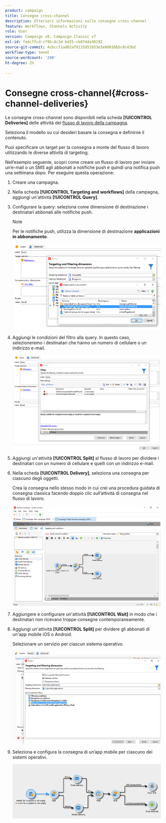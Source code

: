 ```yaml
---
product: campaign
title: Consegne cross-channel
description: Ulteriori informazioni sulle consegne cross-channel
feature: Workflows, Channels Activity
role: User
version: Campaign v8, Campaign Classic v7
exl-id: fedcffcd-cf9b-4c3d-bd25-cb87dda30192
source-git-commit: 4cbccf1ad02af9133d51933e3e0d010b5c8c43bd
workflow-type: tm+mt
source-wordcount: '249'
ht-degree: 2%

---
```


# Consegne cross-channel{#cross-channel-deliveries}

Le consegne cross-channel sono disponibili nella scheda **[!UICONTROL Deliveries]** delle attività del [flusso di lavoro della campagna](campaign-workflows.md).

Seleziona il modello su cui desideri basare la consegna e definirne il contenuto.

Puoi specificare un target per la consegna a monte del flusso di lavoro utilizzando le diverse attività di targeting.

Nell’esempio seguente, scopri come creare un flusso di lavoro per inviare un’e-mail o un SMS agli abbonati a notifiche push e quindi una notifica push una settimana dopo. Per eseguire questa operazione:

1. Creare una campagna.
1. Nella scheda **[!UICONTROL Targeting and workflows]** della campagna, aggiungi un&#39;attività **[!UICONTROL Query]**.
1. Configurare la query: seleziona come dimensione di destinazione i destinatari abbonati alle notifiche push.

   >[!NOTE]
   >
   >Per le notifiche push, utilizza la dimensione di destinazione **applicazioni in abbonamento**.

   ![](assets/cross_channel_delivery_1.png)

1. Aggiungi le condizioni del filtro alla query. In questo caso, selezioneremo i destinatari che hanno un numero di cellulare o un indirizzo e-mail.

   ![](assets/cross_channel_delivery_2.png)

1. Aggiungi un&#39;attività **[!UICONTROL Split]** al flusso di lavoro per dividere i destinatari con un numero di cellulare e quelli con un indirizzo e-mail.
1. Nella scheda **[!UICONTROL Delivery]**, seleziona una consegna per ciascuno degli oggetti.

   Crea la consegna nello stesso modo in cui crei una procedura guidata di consegna classica facendo doppio clic sull’attività di consegna nel flusso di lavoro.

   ![](assets/cross_channel_delivery_3.png)

1. Aggiungere e configurare un&#39;attività **[!UICONTROL Wait]** in modo che i destinatari non ricevano troppe consegne contemporaneamente.
1. Aggiungi un&#39;attività **[!UICONTROL Split]** per dividere gli abbonati di un&#39;app mobile iOS o Android.

   Selezionare un servizio per ciascun sistema operativo.

   ![](assets/cross_channel_delivery_4.png)

1. Seleziona e configura la consegna di un’app mobile per ciascuno dei sistemi operativi.

   ![](assets/cross_channel_delivery_5.png)
